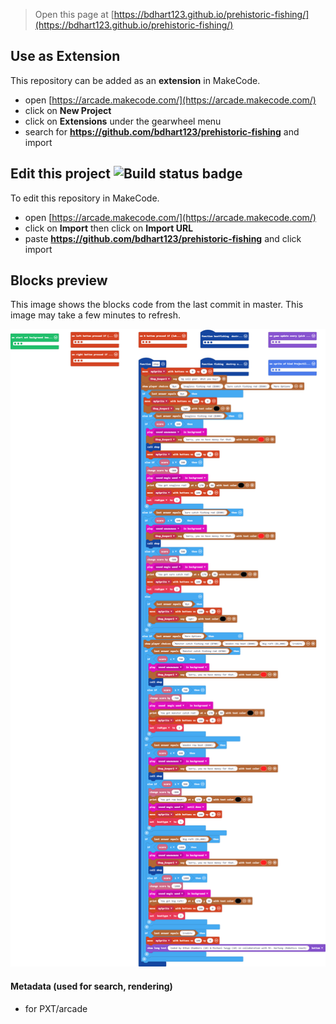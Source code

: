  


> Open this page at [https://bdhart123.github.io/prehistoric-fishing/](https://bdhart123.github.io/prehistoric-fishing/)

## Use as Extension

This repository can be added as an **extension** in MakeCode.

* open [https://arcade.makecode.com/](https://arcade.makecode.com/)
* click on **New Project**
* click on **Extensions** under the gearwheel menu
* search for **https://github.com/bdhart123/prehistoric-fishing** and import

## Edit this project ![Build status badge](https://github.com/bdhart123/prehistoric-fishing/workflows/MakeCode/badge.svg)

To edit this repository in MakeCode.

* open [https://arcade.makecode.com/](https://arcade.makecode.com/)
* click on **Import** then click on **Import URL**
* paste **https://github.com/bdhart123/prehistoric-fishing** and click import

## Blocks preview

This image shows the blocks code from the last commit in master.
This image may take a few minutes to refresh.

![A rendered view of the blocks](https://github.com/bdhart123/prehistoric-fishing/raw/master/.github/makecode/blocks.png)

#### Metadata (used for search, rendering)

* for PXT/arcade
<script src="https://makecode.com/gh-pages-embed.js"></script><script>makeCodeRender("{{ site.makecode.home_url }}", "{{ site.github.owner_name }}/{{ site.github.repository_name }}");</script>
